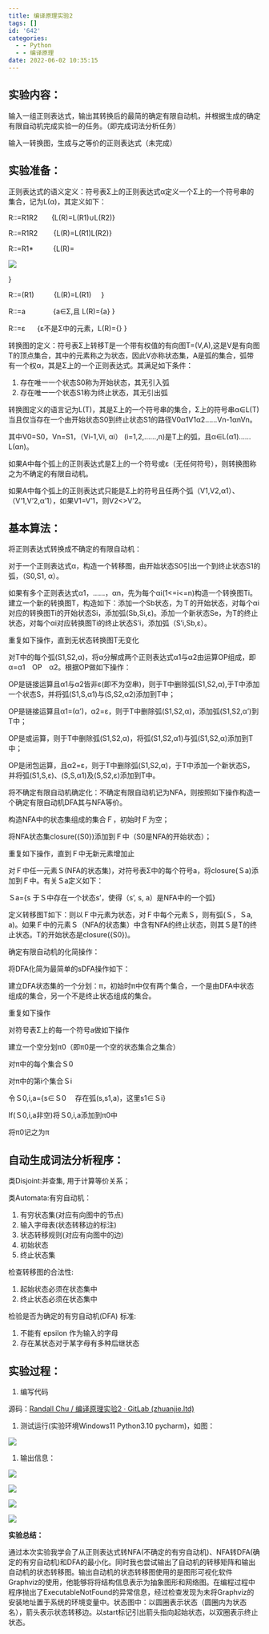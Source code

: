 ```yaml
---
title: 编译原理实验2
tags: []
id: '642'
categories:
  - - Python
  - - 编译原理
date: 2022-06-02 10:35:15
---
```


## **实验内容：**

输入一组正则表达式，输出其转换后的最简的确定有限自动机，并根据生成的确定有限自动机完成实验一的任务。（即完成词法分析任务）

输入一转换图，生成与之等价的正则表达式（未完成）

## **实验准备：**

正则表达式的语义定义：符号表Σ上的正则表达式α定义一个Σ上的一个符号串的集合，记为L(α)，其定义如下：

R::=R1R2       {L(R)=L(R1)∪L(R2)}

R::=R1R2        {L(R)=L(R1)L(R2)}

R::=R1\*          {L(R)=

![](http://blog.zhuanjie.ltd/img/uploads/2022/06/image-2.png)

}

R::=(R1)          {L(R)=L(R1)     }

R::=a              {a∈Σ,且 L(R)={a} }

R::=ε      {ε不是Σ中的元素，L(R)={} }

转换图的定义：符号表Σ上转移T是一个带有权值的有向图T=(V,A),这是V是有向图T的顶点集合，其中的元素称之为状态，因此V亦称状态集，A是弧的集合，弧带有一个权α，其是Σ上的一个正则表达式。其满足如下条件：

1.  存在唯一一个状态S0称为开始状态，其无引入弧
2.  存在唯一一个状态S1称为终止状态，其无引出弧

转换图定义的语言记为L(T)，其是Σ上的一个符号串的集合，Σ上的符号串α∈L(T)当且仅当存在一个由开始状态S0到终止状态S1的路径V0α1V1α2……Vn-1αnVn。

其中V0\=S0，Vn\=S1，（Vi-1,Vi, αi） (i=1,2,……,n)是T上的弧，且α∈L(α1)……L(αn)。

如果A中每个弧上的正则表达式是Σ上的一个符号或ε（无任何符号），则转换图称之为不确定的有限自动机。

如果A中每个弧上的正则表达式只能是Σ上的符号且任两个弧（V1,V2,α1）、（V’1,V’2,α’1），如果V1\=V’1，则V2<>V’2。

## **基本算法：**

将正则表达式转换成不确定的有限自动机：

对于一个正则表达式α，构造一个转移图，由开始状态S0引出一个到终止状态S1的弧，（S0,S1, α）。

如果有多个正则表达式α1，……，αn，先为每个αi(1<=i<=n)构造一个转换图Ti。建立一个新的转换图T，构造如下：添加一个Sb状态，为Ｔ的开始状态，对每个αi对应的转换图Ti的开始状态Si，添加弧(Sb,Si,ε)。添加一个新状态Se，为T的终止状态，对每个αi对应转换图Ti的终止状态S’i，添加弧（S’i,Sb,ε）。

重复如下操作，直到无状态转换图T无变化

对T中的每个弧(S1,S2,α)，将α分解成两个正则表达式α1与α2由运算OP组成，即α=α1　OP　α2。根据OP做如下操作：

OP是链接运算且α1与α2皆非ε(即不为空串)，则于T中删除弧(S1,S2,α),于T中添加一个状态S，并将弧(S1,S,α1)与(S,S2,α2)添加到T中；

OP是链接运算且α1\=(α’)，α2=ε，则于T中删除弧(S1,S2,α)，添加弧(S1,S2,α’)到T中；

OP是或运算，则于T中删除弧(S1,S2,α)，将弧(S1,S2,α1)与弧(S1,S2,α)添加到T中；

OP是闭包运算，且α2=ε，则于T中删除弧(S1,S2,α)，于T中添加一个新状态S，并将弧(S1,S,ε)、(S,S,α1)及(S,S2,ε)添加到T中。

将不确定有限自动机确定化：不确定有限自动机记为NFA，则按照如下操作构造一个确定有限自动机DFA其与NFA等价。

构造NFA中的状态集组成的集合Ｆ，初始时Ｆ为空；

将NFA状态集closure({S0})添加到Ｆ中（S0是NFA的开始状态）；

重复如下操作，直到Ｆ中无新元素增加止

对Ｆ中任一元素Ｓ(NFA的状态集)，对符号表Σ中的每个符号a，将closure(Ｓa)添加到Ｆ中。有关Ｓa定义如下：

Ｓa\={s 于Ｓ中存在一个状态s’，使得（s’, s, a）是NFA中的一个弧}

定义转移图T如下：则以Ｆ中元素为状态，对Ｆ中每个元素Ｓ，则有弧(Ｓ，Ｓa, a)。如果Ｆ中的元素Ｓ（NFA的状态集）中含有NFA的终止状态，则其Ｓ是T的终止状态。T的开始状态是closure({S0})。

确定有限自动机的化简操作：

将DFA化简为最简单的sDFA操作如下：

建立DFA状态集的一个分划：π，初始时π中仅有两个集合，一个是由DFA中状态组成的集合，另一个不是终止状态组成的集合。

重复如下操作

对符号表Σ上的每一个符号a做如下操作

建立一个空分划π0（即π0是一个空的状态集合之集合）

对π中的每个集合Ｓ0

对π中的第i个集合Ｓi

令Ｓ0,i,a={s∈Ｓ0　 存在弧(s,s1,a)，这里s1∈Ｓi}

If(Ｓ0,i,a非空)将Ｓ0,i,a添加到π0中

将π0记之为π

## **自动生成词法分析程序：**

类Disjoint:并查集, 用于计算等价关系；

类Automata:有穷自动机：

1.  有穷状态集(对应有向图中的节点)
2.  输入字母表(状态转移边的标注)
3.  状态转移规则(对应有向图中的边)
4.  初始状态
5.  终止状态集

检查转移图的合法性:

1.  起始状态必须在状态集中
2.  终止状态必须在状态集中

检验是否为确定的有穷自动机(DFA) 标准:

1.  不能有 epsilon 作为输入的字母
2.  存在某状态对于某字母有多种后继状态

## **实验过程：**

1.  编写代码

源码：[Randall Chu / 编译原理实验2 · GitLab (zhuanjie.ltd)](http://gitlab.zhuanjie.ltd/Randall/byyl2)

1.  测试运行(实验环境Windows11 Python3.10 pycharm)，如图：

![](http://blog.zhuanjie.ltd/img/uploads/2022/06/image-3.png)

1.  输出信息：

![](http://blog.zhuanjie.ltd/img/uploads/2022/06/image-4.png)

![](http://blog.zhuanjie.ltd/img/uploads/2022/06/image-5.png)

![](http://blog.zhuanjie.ltd/img/uploads/2022/06/image-6.png)

![](http://blog.zhuanjie.ltd/img/uploads/2022/06/image-7.png)

**实验总结：**

通过本次实验我学会了从正则表达式转NFA(不确定的有穷自动机)、NFA转DFA(确定的有穷自动机)和DFA的最小化。同时我也尝试输出了自动机的转移矩阵和输出自动机的状态转移图。输出自动机的状态转移图使用的是图形可视化软件Graphviz的使用，他能够将将结构信息表示为抽象图形和网络图。在编程过程中程序抛出了ExecutableNotFound的异常信息，经过检查发现为未将Graphviz的安装地址置于系统的环境变量中。状态图中：以圆圈表示状态（圆圈内为状态名），箭头表示状态转移边。以start标记引出箭头指向起始状态，以双圈表示终止状态。